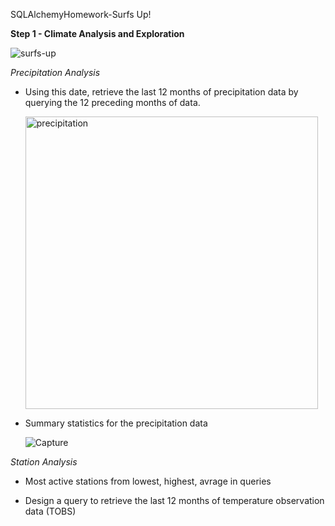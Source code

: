SQLAlchemyHomework-Surfs Up!

**Step 1 - Climate Analysis and Exploration**

![surfs-up](https://user-images.githubusercontent.com/74845016/111728400-cd5f7d00-883a-11eb-8a93-65725bd9b58d.png)


*Precipitation Analysis*

* Using this date, retrieve the last 12 months of precipitation data by querying the 12 preceding months of data.

     <img width="468" alt="precipitation" src="https://user-images.githubusercontent.com/74845016/111728681-61c9df80-883b-11eb-8529-fc378a9fa8a5.png">


*  Summary statistics for the precipitation data

     ![Capture](https://user-images.githubusercontent.com/74845016/111728510-fe3fb200-883a-11eb-8c97-0dba7c92f030.PNG)


*Station Analysis*
* Most active stations from lowest, highest, avrage in queries



* Design a query to retrieve the last 12 months of temperature observation data (TOBS) 

